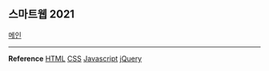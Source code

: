 <h2>스마트웹 2021</h2>

<a href="https://escape1004.github.io/dothome21">메인</a>

<hr>

<strong>Reference</strong>
<a href="https://escape1004.github.io/dothome21/refer-html/index.html">HTML</a>
<a href="https://escape1004.github.io/dothome21/refer-css/index.html">CSS</a>
<a href="https://escape1004.github.io/dothome21/refer-javascript/index.html">Javascript</a>
<a href="https://escape1004.github.io/dothome21/refer-jquery/index.html">jQuery</a>
